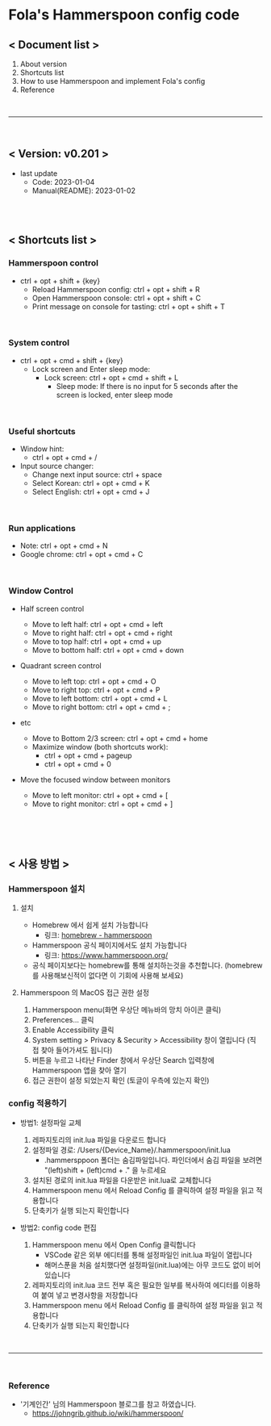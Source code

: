 # Fola's Hammerspoon config code

## < Document list >

1. About version
2. Shortcuts list
3. How to use Hammerspoon and implement Fola's config
4. Reference

<br>
<hr>
<br>

## < Version: v0.201 >

+ last update
    - Code: 2023-01-04
    - Manual(README): 2023-01-02

<br>
<br>

## < Shortcuts list >

### Hammerspoon control

* ctrl + opt + shift + {key}
  * Reload Hammerspoon config: ctrl + opt + shift + R
  * Open Hammerspoon console: ctrl + opt + shift + C
  * Print message on console for tasting: ctrl + opt + shift + T

<br>

### System control

* ctrl + opt + cmd + shift + {key}
  * Lock screen and Enter sleep mode:
    * Lock screen: ctrl + opt + cmd + shift + L
      * Sleep mode: If there is no input for 5 seconds after the screen is locked, enter sleep mode

<br>

### Useful shortcuts

* Window hint:
    * ctrl + opt + cmd + /
* Input source changer:
    * Change next input source: ctrl + space
    * Select Korean: ctrl + opt + cmd + K
    * Select English: ctrl + opt + cmd + J

<br>

### Run applications

* Note: ctrl + opt + cmd + N
* Google chrome: ctrl + opt + cmd + C

 <br>

### Window Control

* Half screen control
  * Move to left half: ctrl + opt + cmd + left
  * Move to right half: ctrl + opt + cmd + right
  * Move to top half: ctrl + opt + cmd + up
  * Move to bottom half: ctrl + opt + cmd + down

* Quadrant screen control
  * Move to left top: ctrl + opt + cmd + O
  * Move to right top: ctrl + opt + cmd + P
  * Move to left bottom: ctrl + opt + cmd + L
  * Move to right bottom: ctrl + opt + cmd + ;

* etc
  * Move to Bottom 2/3 screen: ctrl + opt + cmd + home
  * Maximize window (both shortcuts work):
    * ctrl + opt + cmd + pageup
    * ctrl + opt + cmd + 0

* Move the focused window between monitors
  * Move to left monitor: ctrl + opt + cmd + [
  * Move to right monitor: ctrl + opt + cmd + ]

<br>




<br>
<br>

## < 사용 방법 >

### Hammerspoon 설치

1. 설치
   - Homebrew 에서 쉽게 설치 가능합니다
     - 링크: [homebrew - hammerspoon](https://formulae.brew.sh/cask/hammerspoon#default)
   - Hammerspoon 공식 페이지에서도 설치 가능합니다
     - 링크: https://www.hammerspoon.org/
   - 공식 페이지보다는 homebrew를 통해 설치하는것을 추천합니다. (homebrew를 사용해보신적이 없다면 이 기회에 사용해 보세요)

2. Hammerspoon 의 MacOS 접근 권한 설정
   1. Hammerspoon menu(화면 우상단 메뉴바의 망치 아이콘 클릭)
   2. Preferences... 클릭
   3. Enable Accessibility 클릭
   4. System setting > Privacy & Security > Accessibility 창이 열립니다 (직접 찾아 들어가셔도 됩니다)
   5. 버튼을 누르고 나타난 Finder 창에서 우상단 Search 입력창에 Hammerspoon 앱을 찾아 열기
   6. 접근 권한이 설정 되었는지 확인 (토글이 우측에 있는지 확인)

### config 적용하기

* 방법1: 설정파일 교체
  1. 레파지토리의 init.lua 파일을 다운로드 합니다
  2. 설정파일 경로: /Users/{Device_Name}/.hammerspoon/init.lua
      - .hammersppoon 폴더는 숨김파일입니다. 파인더에서 숨김 파일을 보려면 "(left)shift + (left)cmd + ." 을 누르세요
  3. 설치된 경로의 init.lua 파일을 다운받은 init.lua로 교체합니다
  4. Hammerspoon menu 에서 Reload Config 를 클릭하여 설정 파일을 읽고 적용합니다
  5. 단축키가 실행 되는지 확인합니다


* 방법2: config code 편집
  1. Hammerspoon menu 에서 Open Config 클릭합니다
     * VSCode 같은 외부 에디터를 통해 설정파일인 init.lua 파일이 열립니다
     * 해머스푼을 처음 설치했다면 설정파일(init.lua)에는 아무 코드도 없이 비어있습니다
  2. 레파지토리의 init.lua 코드 전부 혹은 필요한 일부를 복사하여 에디터를 이용하여 붙여 넣고 변경사항을 저장합니다
  3. Hammerspoon menu 에서 Reload Config 를 클릭하여 설정 파일을 읽고 적용합니다
  4. 단축키가 실행 되는지 확인합니다

<br>

<hr/>
<br>

### Reference

* '기계인간' 님의 Hammerspoon 블로그를 참고 하였습니다.
    * https://johngrib.github.io/wiki/hammerspoon/